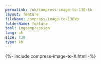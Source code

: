 ```yaml
---
permalink: /uk/compress-image-to-130-kb
layout: feature
fileName: compress-image-to-130kb
folderName: feature
tool: imgcompression
lang: uk
size: 130
type: kb
---
```


{%- include compress-image-to-X.html -%}
